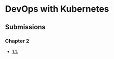 # DevOps with Kubernetes

## Submissions

### Chapter 2

- [1.1.](https://github.com/Pekk4/devopswithkubernetes/tree/1.1/log_output)
